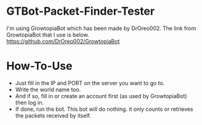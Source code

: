 # GTBot-Packet-Finder-Tester
I'm using GrowtopiaBot which has been made by DrOreo002. The link from GrowtopiaBot that I use is below.
https://github.com/DrOreo002/GrowtopiaBot

# How-To-Use
- Just fill in the IP and PORT on the server you want to go to.
- Write the world name too.
- And if so, fill in or create an account first (as used by GrowtopiaBot) then log in.
- If done, run the bot. This bot will do nothing. it only counts or retrieves the packets received by itself.
